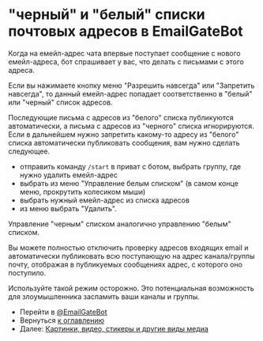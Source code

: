 # "черный" и "белый" списки почтовых адресов в EmailGateBot

Когда на емейл-адрес чата впервые поступает сообщение с нового емейл-адреса, бот спрашивает у вас, что делать с письмами с этого адреса.

Если вы нажимаете кнопку меню "Разрешить навсегда" или "Запретить навсегда", то данный емейл-адрес попадает соответственно в "белый" или "черный" список адресов.

Последующие письма с адресов из "белого" списка публикуются автоматически, а письма с адресов из "черного" списка игнорируются.
Если в дальнейшем нужно запретить какому-то адресу из "белого" списка автоматически публиковать сообщения, вам нужно сделать следующее.

- отправить команду `/start` в приват с ботом, выбрать группу, где нужно удалить емейл-адрес
- выбрать из меню "Управление белым списком" (в самом конце меню, прокрутить колесиком мыши)
- выбрать нужный емейл-адрес из списка адресов
- из меню выбрать "Удалить".

Управление "черным" списком аналогично управлению "белым" списком.

Вы можете полностью отключить проверку адресов входящих email и автоматически публиковать всю поступающую на адрес канала/группы почту,
отображая в публикуемых сообщениях адрес, с которого оно поступило.

Используйте такой режим осторожно. Это потенциальная возможность для злоумышленника заспамить ваши каналы и группы.

- Перейти в [@EmailGateBot](http://t.me/EmailGateBot?start=utm_KDaxQG000_github-ru-stoplist)
- Вернуться [к оглавлению](guide.md)
- Далее: [Картинки, видео, стикеры и другие виды медиа](media.md)
